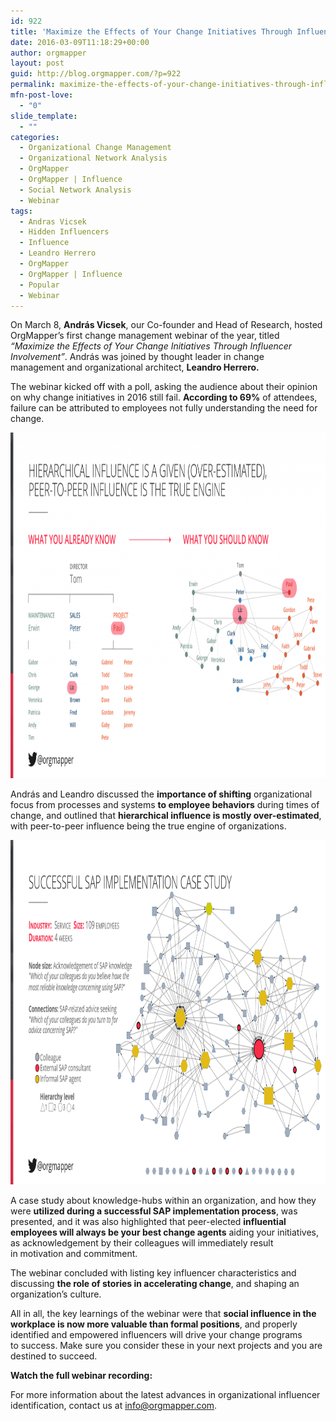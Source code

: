 ```yaml
---
id: 922
title: 'Maximize the Effects of Your Change Initiatives Through Influencer Involvement - Webinar Key Learnings'
date: 2016-03-09T11:18:29+00:00
author: orgmapper
layout: post
guid: http://blog.orgmapper.com/?p=922
permalink: maximize-the-effects-of-your-change-initiatives-through-influencer-involvement-webinar-key-learnings/
mfn-post-love:
  - "0"
slide_template:
  - ""
categories:
  - Organizational Change Management
  - Organizational Network Analysis
  - OrgMapper
  - OrgMapper | Influence
  - Social Network Analysis
  - Webinar
tags:
  - Andras Vicsek
  - Hidden Influencers
  - Influence
  - Leandro Herrero
  - OrgMapper
  - OrgMapper | Influence
  - Popular
  - Webinar
---
```

On March 8, **András Vicsek**, our Co-founder and Head of Research, hosted OrgMapper&#8217;s first change management webinar of the year, titled _&#8220;Maximize the Effects of Your Change Initiatives Through Influencer Involvement&#8221;_. András was joined by thought leader in change management and organizational architect, **Leandro Herrero.**

The webinar kicked off with a poll, asking the audience about their opinion on why change initiatives in 2016 still fail. **According to 69%** of attendees, failure can be attributed to employees not fully understanding the need for change.

<a href="/images/2016/03/OrgMapper-social-influence-VS-formal-hierarchy.png" rel="attachment wp-att-944"><img class="alignnone size-large wp-image-944" src="/images/2016/03/OrgMapper-social-influence-VS-formal-hierarchy-1024x578.png" alt="OrgMapper social influence VS formal hierarchy" width="980" height="553" /></a>

András and Leandro discussed the **importance of shifting** organizational focus from processes and systems **to employee behaviors** during times of change, and outlined that **hierarchical influence is mostly over-estimated**, with peer-to-peer influence being the true engine of organizations.

<a href="/images/2016/03/OrgMapper-SAP-implementation-case-study.png" rel="attachment wp-att-941"><img class="alignnone size-large wp-image-941" src="/images/2016/03/OrgMapper-SAP-implementation-case-study-1024x576.png" alt="OrgMapper SAP implementation case study" width="980" height="551" /></a>

A case study about knowledge-hubs within an organization, and how they were **utilized during a successful SAP implementation process**, was presented, and it was also highlighted that peer-elected **influential employees will always be your best change agents** aiding your initiatives, as acknowledgement by their colleagues will immediately result in motivation and commitment.

The webinar concluded with listing key influencer characteristics and discussing **the role of stories in accelerating change**, and shaping an organization&#8217;s culture.

All in all, the key learnings of the webinar were that **social influence in the workplace is now more valuable than formal positions**, and properly identified and empowered influencers will drive your change programs to success. Make sure you consider these in your next projects and you are destined to succeed.

**Watch the full webinar recording:**



For more information about the latest advances in organizational influencer identification, contact us at <info@orgmapper.com>.